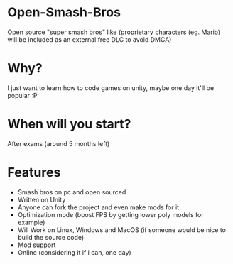 # Open-Smash-Bros
Open source "super smash bros" like (proprietary characters (eg. Mario) will be included as an external free DLC to avoid DMCA)

# Why?
 I just want to learn how to code games on unity, maybe one day it'll be popular :P
 
# When will you start?

 After exams (around 5 months left)

# Features

 - Smash bros on pc and open sourced
 - Written on Unity
 - Anyone can fork the project and even make mods for it
 - Optimization mode (boost FPS by getting lower poly models for example)
 - Will Work on Linux, Windows and MacOS (if someone would be nice to build the source code)
 - Mod support
 - Online (considering it if i can, one day)

